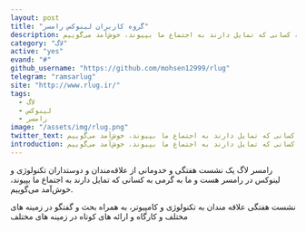 ```yaml
---
layout: post
title: "گروه کاربران لینوکس رامسر"
description: رامسر لاگ یک نشست هفتگی و خدومانی از علاقه‌مندان و دوستداران تکنولوژی و لینوکس در رامسر هست و ما به گرمی به کسانی که تمایل دارند به اجتماع ما بپیوند، خوش‌آمد می‌گوییم.
category: "لاگ"
active: "yes"
evand: "#"
github_username: "https://github.com/mohsen12999/rlug"
telegram: "ramsarlug"
site: "http://www.rlug.ir/"
tags:
  - لاگ
  - لینوکس
  - رامسر
image: "/assets/img/rlug.png"
twitter_text: رامسر لاگ یک نشست هفتگی و خدومانی از علاقه‌مندان و دوستداران تکنولوژی و لینوکس در رامسر هست و ما به گرمی به کسانی که تمایل دارند به اجتماع ما بپیوند، خوش‌آمد می‌گوییم.
introduction: رامسر لاگ یک نشست هفتگی و خدومانی از علاقه‌مندان و دوستداران تکنولوژی و لینوکس در رامسر هست و ما به گرمی به کسانی که تمایل دارند به اجتماع ما بپیوند، خوش‌آمد می‌گوییم.
---
```


رامسر لاگ یک نشست هفتگی و خدومانی از علاقه‌مندان و دوستداران تکنولوژی و لینوکس در رامسر هست و ما به گرمی به کسانی که تمایل دارند به اجتماع ما بپیوند، خوش‌آمد می‌گوییم.

نشست هفتگی علاقه مندان به تکنولوژی و کامپیوتر، به همراه بحث و گفتگو در زمینه های مختلف و کارگاه و ارائه های کوتاه در زمینه های مختلف
